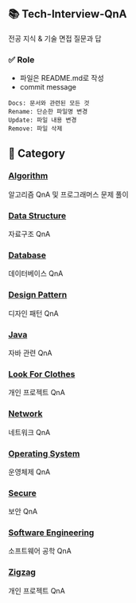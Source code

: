 ## 📚 Tech-Interview-QnA

전공 지식 & 기술 면접 질문과 답

### ✅ Role

- 파일은 README.md로 작성
- commit message 

```
Docs: 문서와 관련된 모든 것
Rename: 단순한 파일명 변경
Update: 파일 내용 변경
Remove: 파일 삭제
```

## 📂 Category

### [Algorithm](https://github.com/m1nnh/Tech-Interview-QnA/tree/master/Algorithm)

알고리즘 QnA 및 프로그래머스 문제 풀이

### [Data Structure](https://github.com/m1nnh/Tech-Interview-QnA/tree/master/Data%20Structure)

자료구조 QnA

### [Database](https://github.com/m1nnh/Tech-Interview-QnA/tree/master/Database)

데이터베이스 QnA

### [Design Pattern](https://github.com/m1nnh/Tech-Interview-QnA/tree/master/Design%20Pattern)

디자인 패턴 QnA

### [Java](https://github.com/m1nnh/Tech-Interview-QnA/tree/master/Java)

자바 관련 QnA

### [Look For Clothes](https://github.com/m1nnh/Tech-Interview-QnA/tree/master/Look%20for%20Clothes)

개인 프로젝트 QnA

### [Network](https://github.com/m1nnh/Tech-Interview-QnA/tree/master/Network)

네트워크 QnA

### [Operating System](https://github.com/m1nnh/Tech-Interview-QnA/tree/master/Operating%20System)

운영체제 QnA

### [Secure](https://github.com/m1nnh/Tech-Interview-QnA/tree/master/Secure)

보안 QnA

### [Software Engineering](https://github.com/m1nnh/Tech-Interview-QnA/tree/master/Software%20Engineering)

소프트웨어 공학 QnA

### [Zigzag](https://github.com/m1nnh/Tech-Interview-QnA/tree/master/Zigzag)

개인 프로젝트 QnA



